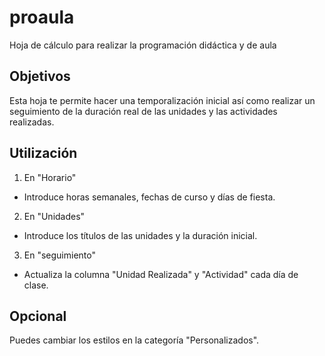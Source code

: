 proaula
=======

Hoja de cálculo para realizar la programación didáctica y de aula

Objetivos
---------

Esta hoja te permite hacer una temporalización inicial así como realizar un seguimiento de la duración real de las unidades y las actividades realizadas.


Utilización
-----------

1. En "Horario"
  * Introduce horas semanales, fechas de curso y días de fiesta.
2. En "Unidades"
  * Introduce los títulos de las unidades y la duración inicial.
3. En "seguimiento"
  * Actualiza la columna "Unidad Realizada" y "Actividad" cada día de clase.

Opcional
--------

Puedes cambiar los estilos en la categoría "Personalizados".
